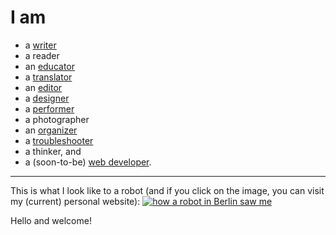 # I am 
- a [writer](https://shawnhuelle.wordpress.com/publications/)
- a reader
- an [educator](https://shawnhuelle.wordpress.com/teaching-experience/)
- a [translator](https://shawnhuelle.wordpress.com/work-experience/)
- an [editor](https://shawnhuelle.wordpress.com/work-experience/)
- a [designer](https://shawnhuelle.wordpress.com/work-experience/)
- a [performer](https://shawnhuelle.wordpress.com/readings-interviews-performances/)
- a photographer
- an [organizer](https://shawnhuelle.wordpress.com/work-experience/)
- a [troubleshooter](https://shawnhuelle.wordpress.com/work-experience/)
- a thinker, and 
- a (soon-to-be) [web developer](https://www.neuefische.de/bootcamp/web-development).

---

This is what I look like to a robot (and if you click on the image, you can visit my (current) personal website):
[![how a robot in Berlin saw me](https://shawnhuelle.files.wordpress.com/2023/07/robotportrait3.jpg?w=784)](https://shawnhuelle.com)

Hello and welcome!
